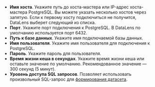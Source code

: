 * **Имя хоста**. Укажите путь до хоста-мастера или IP-адрес хоста-мастера PostgreSQL. Вы можете указать несколько хостов через запятую. Если к первому хосту подключиться не получится, DataLens выберет следующий из списка.
* **Порт**. Укажите порт подключения к PostgreSQL. В DataLens по умолчанию используется порт 6432.
* **Путь к базе данных**. Укажите имя подключаемой базы данных.
* **Имя пользователя**. Укажите имя пользователя для подключения к PostgreSQL.
* **Пароль**. Укажите пароль для пользователя.
* **Время жизни кеша в секундах**. Укажите время жизни кеша или оставьте значение по умолчанию. Рекомендованное значение — 300 секунд (5 минут).
* **Уровень доступа SQL запросов**. Позволяет использовать произвольный SQL-запрос для [формирования датасета](../../concepts/dataset/settings.md#sql-request-in-datatset).

